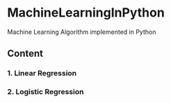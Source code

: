 # MachineLearningInPython
Machine Learning Algorithm implemented in Python

## Content
### 1. Linear Regression
### 2. Logistic Regression
